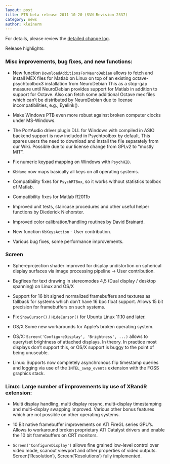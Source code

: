 ```yaml
---
layout: post
title: PTB beta release 2011-10-20 (SVN Revision 2337)
category: news
author: kleinerm
---
```


For details, please review the [detailed change
log](http://code.google.com/p/psychtoolbox-3/source/detail?r=2337).

Release highlights:

### Misc improvements, bug fixes, and new functions:

-   New function `DownloadAdditionsForNeuroDebian` allows to fetch and
    install MEX files for Matlab on Linux on top of an existing
    octave-psychtoolbox3 installation from NeuroDebian This as a
    stop-gap measure until NeuroDebian provides support for Matlab in
    addition to support for Octave. Also can fetch some additional
    Octave mex files which can’t be distributed by NeuroDebian due to
    license incompatibilities, e.g., Eyelink().

-   Make Windows PTB even more robust against broken computer clocks
    under MS-Windows.

-   The PortAudio driver plugin DLL for Windows with compiled in ASIO
    backend support is now included in Psychtoolbox by default. This
    spares users the need to download and install the file separately
    from our Wiki. Possible due to our license change from GPLv2 to
    “mostly MIT”.

-   Fix numeric keypad mapping on Windows with `PsychHID`.

-   `KbName` now maps basically all keys on all operating systems.

-   Compatibility fixes for `PsychRTBox`, so it works without statistics
    toolbox of Matlab.

-   Compatibility fixes for Matlab R2011b

-   Improved unit tests, staircase procedures and other useful helper
    functions by Diederick Niehorster.

-   Improved color calibration/handling routines by David Brainard.

-   New function `KbKeysAction` - User contribution.

-   Various bug fixes, some performance improvements.

### Screen

-   Sphereprojection shader improved for display undistortion on
    spherical display surfaces via image processing pipeline -\> User
    contribution.

-   Bugfixes for text drawing in stereomodes 4,5 (Dual display / desktop
    spanning) on Linux and OS/X

-   Support for 16 bit signed normalized framebuffers and textures as
    fallback for systems which don’t have 16 bpc float support. Allows
    15 bit precision for framebuffers on such systems.

-   Fix `ShowCursor()` / `HideCursor()` for Ubuntu Linux 11.10 and
    later.

-   OS/X Some new workarounds for Apple’s broken operating system.

-   OS/X: `Screen('ConfigureDisplay', 'Brightness', ...)` allows to
    query/set brightness of attached displays. In theory. In practice
    most displays don’t support this, or OS/X support is buggy to the
    point of being unuseable.

-   Linux: Supports now completely asynchronous flip timestamp queries
    and logging via use of the `INTEL_swap_events` extension with the
    FOSS graphics stack.

### Linux: Large number of improvements by use of XRandR extension:

-   Multi display handling, multi display resync, multi-display
    timestamping and multi-display swapping improved. Various other
    bonus features which are not possible on other operating systems.

-   10 Bit native framebuffer improvements on ATI FireGL series GPU’s.
    Allows to workaround broken proprietary ATI Catalyst drivers and
    enable the 10 bit framebuffers on CRT monitors.

-   `Screen('ConfigureDisplay')` allows fine grained low-level control
    over video mode, scanout viewport and other properties of video
    outputs. Screen(‘Resolution’), Screen(‘Resolutions’) fully
    implemented.
